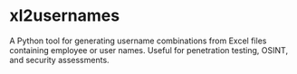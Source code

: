 # xl2usernames
A Python tool for generating username combinations from Excel files containing employee or user names. Useful for penetration testing, OSINT, and security assessments.
